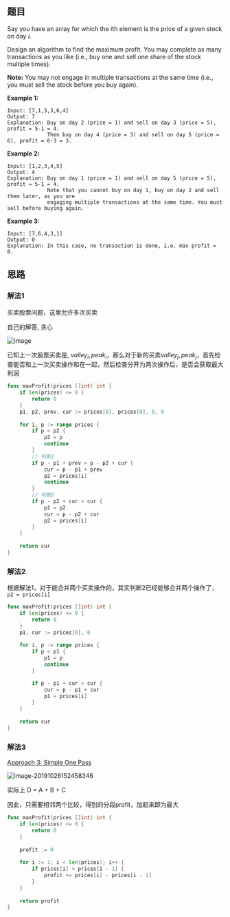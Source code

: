 ## 题目

Say you have an array for which the *i*th element is the price of a given stock on day *i*.

Design an algorithm to find the maximum profit. You may complete as many transactions as you like (i.e., buy one and sell one share of the stock multiple times).

**Note:** You may not engage in multiple transactions at the same time (i.e., you must sell the stock before you buy again).

**Example 1:**

```
Input: [7,1,5,3,6,4]
Output: 7
Explanation: Buy on day 2 (price = 1) and sell on day 3 (price = 5), profit = 5-1 = 4.
             Then buy on day 4 (price = 3) and sell on day 5 (price = 6), profit = 6-3 = 3.
```

**Example 2:**

```
Input: [1,2,3,4,5]
Output: 4
Explanation: Buy on day 1 (price = 1) and sell on day 5 (price = 5), profit = 5-1 = 4.
             Note that you cannot buy on day 1, buy on day 2 and sell them later, as you are
             engaging multiple transactions at the same time. You must sell before buying again.
```

**Example 3:**

```
Input: [7,6,4,3,1]
Output: 0
Explanation: In this case, no transaction is done, i.e. max profit = 0.
```

## 思路

### 解法1

买卖股票问题，这里允许多次买卖

自己的解答, 贪心

![image](http://slinimage.oss-cn-beijing.aliyuncs.com/2019-10-26-070622.png)

已知上一次股票买卖是, $valley_i, peak_i$，那么对于新的买卖$valley_j, peak_j$，首先检查能否和上一次买卖操作和在一起，然后检查分开为两次操作后，是否会获取最大利润

```go
func maxProfit(prices []int) int {
    if len(prices) <= 0 {
        return 0
    }
    p1, p2, prev, cur := prices[0], prices[0], 0, 0
    
    for i, p := range prices {
        if p < p2 {
            p2 = p
            continue
        }
      	// 判断1
        if p - p1 + prev > p - p2 + cur {
            cur = p - p1 + prev
            p2 = prices[i]
            continue
        }
        // 判断2
        if p - p2 + cur > cur {
            p1 = p2
            cur = p - p2 + cur
            p2 = prices[i]
        }
    }
    
    return cur
}
```

### 解法2

根据解法1，对于能合并两个买卖操作的，其实判断2已经能够合并两个操作了，`p2 = prices[i]`

```go
func maxProfit(prices []int) int {
    if len(prices) <= 0 {
        return 0
    }
    p1, cur := prices[0], 0
    
    for i, p := range prices {
        if p < p1 {
            p1 = p
            continue
        }

        if p - p1 + cur > cur {
            cur = p - p1 + cur
            p1 = prices[i]
        }
    }
    
    return cur
}
```

### 解法3

[Approach 3: Simple One Pass](https://leetcode.com/problems/best-time-to-buy-and-sell-stock-ii/solution/) 

![image-20191026152458346](http://slinimage.oss-cn-beijing.aliyuncs.com/2019-10-26-072459.png)

实际上 D = A + B + C

因此，只需要相邻两个比较，得到的分段profit，加起来即为最大

```go
func maxProfit(prices []int) int {
    if len(prices) <= 0 {
        return 0
    }
    
    profit := 0
    
    for i := 1; i < len(prices); i++ {
        if prices[i] > prices[i - 1] {
            profit += prices[i] - prices[i - 1]
        }    
    }
    
    return profit
}
```


